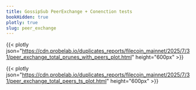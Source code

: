 ```yaml
---
title: GossipSub PeerExchange + Conenction tests
bookHidden: true
plotly: true
slug: peer_exchange
---
```


{{< plotly json="https://cdn.probelab.io/duplicates_reports/filecoin_mainnet/2025/7/31/peer_exchange_total_prunes_with_peers_plot.html" height="600px" >}}

{{< plotly json="https://cdn.probelab.io/duplicates_reports/filecoin_mainnet/2025/7/31/peer_exchange_total_peers_ts_plot.html" height="600px" >}}
